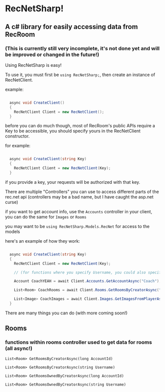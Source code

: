 # RecNetSharp!
## A c# library for easily accessing data from RecRoom
### (This is currently still very incomplete, it's not done yet and will be improved or changed in the future!)

Using RecNetSharp is easy!

To use it, you must first be ```using RecNetSharp;```, then create an instance of RecNetClient.


example:
```cs

  async void CreateClient()
  {
    RecNetClient Client = new RecNetClient();
  }

```

before you can do much though, most of RecRoom's public APIs require a Key to be accessible, you should specify yours in the RecNetClient constructor.

for example:
```cs

  async void CreateClient(string Key)
  {
    RecNetClient Client = new RecNetClient(Key);
  }

```
if you provide a key, your requests will be authorized with that key.

There are multiple "Controllers" you can use to access different parts of the rec.net api
(controllers may be a bad name, but I have caught the asp.net curse)

if you want to get account info, use the ```Accounts``` controller in your client, you can do the same for ```Images``` or ```Rooms```

you may want to be ```using RecNetSharp.Models.RecNet``` for access to the models

here's an example of how they work:

```cs

  async void CreateClient(string Key)
  {
    RecNetClient Client = new RecNetClient(Key);

    // (for functions where you specify Username, you could also specify Id, same the otherway around as long as it's account id)

    Account CoachYEAH = await Client.Accounts.GetAccountAsync("Coach");

    List<Room> CoachRooms = await Client.Rooms.GetRoomsByCreatorAsync("Coach");

    List<Image> CoachImages = await Client.Images.GetImagesFromPlayerAsync("Coach");
  }

```

There are many things you can do (with more coming soon!)
## Rooms
### functions within rooms controller used to get data for rooms (all async!)
```List<Room> GetRoomsByCreatorAsync(long AccountId)``` 

```List<Room> GetRoomsByCreatorAsync(string Username)```

```List<Room> GetRoomsOwnedByCreatorAsync(long AccountId)```

```List<Room> GetRoomsOwnedByCreatorAsync(string Username)```
